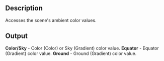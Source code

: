 ## Description
Accesses the scene's ambient color values.

## Output
**Color/Sky** - Color (Color) or Sky (Gradient) color value.
**Equator** - Equator (Gradient) color value.
**Ground** - Ground (Gradient) color value.